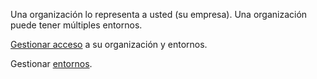 Una organización lo representa a usted (su empresa). Una organización puede tener múltiples entornos.

[Gestionar acceso](fcv1681758902467.md) a su organización y entornos.

Gestionar [entornos](sbt1640280496980.md).
